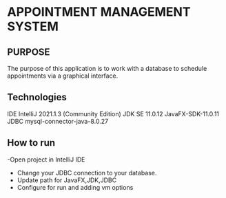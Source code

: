 # APPOINTMENT MANAGEMENT SYSTEM

## PURPOSE 
The purpose of this application is to work with a database to schedule
appointments via a graphical interface. 

## Technologies 
IDE IntelliJ 2021.1.3 (Community Edition)
JDK SE 11.0.12
JavaFX-SDK-11.0.11
JDBC mysql-connector-java-8.0.27

## How to run 
-Open project in IntelliJ IDE
- Change your JDBC connection to your database.
- Update path for JavaFX,JDK,JDBC
- Configure for run and adding vm options





 
